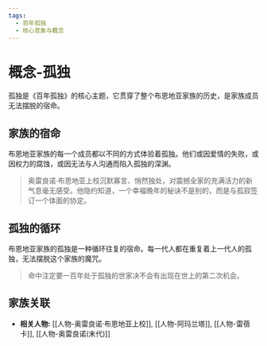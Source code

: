 ```yaml
---
tags:
  - 百年孤独
  - 核心意象与概念
---
```


# 概念-孤独

孤独是《百年孤独》的核心主题，它贯穿了整个布恩地亚家族的历史，是家族成员无法摆脱的宿命。

## 家族的宿命

布恩地亚家族的每一个成员都以不同的方式体验着孤独。他们或因爱情的失败，或因权力的腐蚀，或因无法与人沟通而陷入孤独的深渊。

> 奥雷良诺·布恩地亚上校沉默寡言、悄然独处，对震撼全家的充满活力的新气息毫无感受。他隐约知道，一个幸福晚年的秘诀不是别的，而是与孤寂签订一个体面的协定。

## 孤独的循环

布恩地亚家族的孤独是一种循环往复的宿命。每一代人都在重复着上一代人的孤独，无法摆脱这个家族的魔咒。

> 命中注定要一百年处于孤独的世家决不会有出现在世上的第二次机会。

## 家族关联

*   **相关人物:** [[人物-奥雷良诺·布恩地亚上校]], [[人物-阿玛兰塔]], [[人物-雷蓓卡]], [[人物-奥雷良诺(末代)]]
